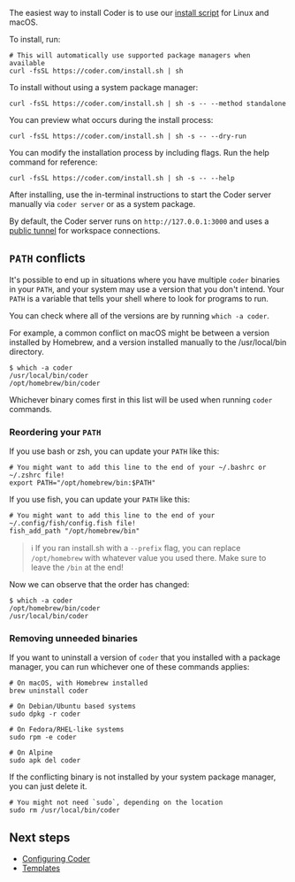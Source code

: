 The easiest way to install Coder is to use our
[install script](https://github.com/coder/coder/blob/main/install.sh) for Linux
and macOS.

To install, run:

```shell
# This will automatically use supported package managers when available
curl -fsSL https://coder.com/install.sh | sh
```

To install without using a system package manager:

```shell
curl -fsSL https://coder.com/install.sh | sh -s -- --method standalone
```

You can preview what occurs during the install process:

```shell
curl -fsSL https://coder.com/install.sh | sh -s -- --dry-run
```

You can modify the installation process by including flags. Run the help command
for reference:

```shell
curl -fsSL https://coder.com/install.sh | sh -s -- --help
```

After installing, use the in-terminal instructions to start the Coder server
manually via `coder server` or as a system package.

By default, the Coder server runs on `http://127.0.0.1:3000` and uses a
[public tunnel](../admin/configure.md#tunnel) for workspace connections.

## `PATH` conflicts

It's possible to end up in situations where you have multiple `coder` binaries
in your `PATH`, and your system may use a version that you don't intend. Your
`PATH` is a variable that tells your shell where to look for programs to run.

You can check where all of the versions are by running `which -a coder`.

For example, a common conflict on macOS might be between a version installed by
Homebrew, and a version installed manually to the /usr/local/bin directory.

```console
$ which -a coder
/usr/local/bin/coder
/opt/homebrew/bin/coder
```

Whichever binary comes first in this list will be used when running `coder`
commands.

### Reordering your `PATH`

If you use bash or zsh, you can update your `PATH` like this:

```shell
# You might want to add this line to the end of your ~/.bashrc or ~/.zshrc file!
export PATH="/opt/homebrew/bin:$PATH"
```

If you use fish, you can update your `PATH` like this:

```shell
# You might want to add this line to the end of your ~/.config/fish/config.fish file!
fish_add_path "/opt/homebrew/bin"
```

> ℹ If you ran install.sh with a `--prefix` flag, you can replace
> `/opt/homebrew` with whatever value you used there. Make sure to leave the
> `/bin` at the end!

Now we can observe that the order has changed:

```console
$ which -a coder
/opt/homebrew/bin/coder
/usr/local/bin/coder
```

### Removing unneeded binaries

If you want to uninstall a version of `coder` that you installed with a package
manager, you can run whichever one of these commands applies:

```shell
# On macOS, with Homebrew installed
brew uninstall coder
```

```shell
# On Debian/Ubuntu based systems
sudo dpkg -r coder
```

```shell
# On Fedora/RHEL-like systems
sudo rpm -e coder
```

```shell
# On Alpine
sudo apk del coder
```

If the conflicting binary is not installed by your system package manager, you
can just delete it.

```shell
# You might not need `sudo`, depending on the location
sudo rm /usr/local/bin/coder
```

## Next steps

- [Configuring Coder](../admin/configure.md)
- [Templates](../templates/index.md)
